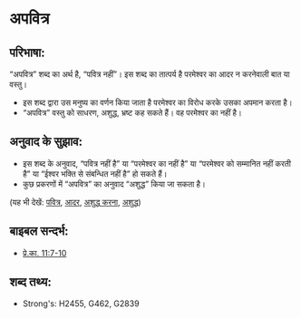 # अपवित्र #

## परिभाषा: ##

“अपवित्र” शब्द का अर्थ है, “पवित्र नहीं”। इस शब्द का तात्पर्य है परमेश्वर का आदर न करनेवाली बात या वस्तु। 

* इस शब्द द्वारा उस मनुष्य का वर्णन किया जाता है परमेश्वर का विरोध करके उसका अपमान करता है।
* “अपवित्र” वस्तु को साधरण, अशुद्ध, भ्रष्ट कह सकते हैं। वह परमेश्वर का नहीं है।

## अनुवाद के सुझाव: ##

* इस शब्द के अनुवाद, “पवित्र नहीं है” या “परमेश्वर का नहीं है” या “परमेश्वर को सम्मानित नहीं करती है” या “ईश्वर भक्ति से संबन्धित नहीं है” हो सकते हैं।
* कुछ प्रकरणों में “अपवित्र” का अनुवाद “अशुद्ध” किया जा सकता है।

(यह भी देखें: [पवित्र](../kt/holy.md), [आदर](../kt/honor.md), [अशुद्ध करना](../other/profane.md), [अशुद्ध](../kt/unclean.md))

## बाइबल सन्दर्भ: ##

* [प्रे.का. 11:7-10](rc://en/tn/help/act/11/07)

## शब्द तथ्य: ##

* Strong's: H2455, G462, G2839
